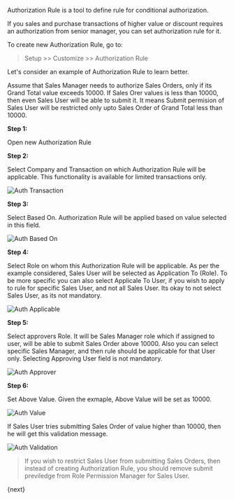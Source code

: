 Authorization Rule is a tool to define rule for conditional authorization.

If you sales and purchase transactions of higher value or discount requires an authorization from senior manager, you can set authorization rule for it.

To create new Authorization Rule, go to:

> Setup >> Customize >> Authorization Rule

Let's consider an example of Authorization Rule to learn better.

Assume that Sales Manager needs to authorize Sales Orders, only if its Grand Total value exceeds 10000. If Sales Orer values is less than 10000, then even Sales User will be able to submit it. It means Submit permision of Sales User will be restricted only upto Sales Order of Grand Total less than 10000.

**Step 1:**

Open new Authorization Rule

**Step 2:**

Select Company and Transaction on which Authorization Rule will be applicable. This functionality is available for limited transactions only.

![Auth Transaction](/assets/manual_erpnext_com/old_images/erpnext/auth-transaction.png)

**Step 3:**

Select Based On. Authorization Rule will be applied based on value selected in this field.

![Auth Based On](/assets/manual_erpnext_com/old_images/erpnext/auth-based-on.png)

**Step 4:**

Select Role on whom this Authorization Rule will be applicable. As per the example considered, Sales User will be selected as Application To (Role). To be more specific you can also select Applicale To User, if you wish to apply to rule for specific Sales User, and not all Sales User. Its okay to not select Sales User, as its not mandatory.

![Auth Applicable](/assets/manual_erpnext_com/old_images/erpnext/auth-applicable.png)

**Step 5:**

Select approvers Role. It will be Sales Manager role which if assigned to user, will be able to submit Sales Order above 10000. Also you can select specific Sales Manager, and then rule should be applicable for that User only. Selecting Approving User field is not mandatory.

![Auth Approver](/assets/manual_erpnext_com/old_images/erpnext/auth-approver.png)

**Step 6:**

Set Above Value. Given the exmaple, Above Value will be set as 10000.

![Auth Value](/assets/manual_erpnext_com/old_images/erpnext/auth-value.png)

If Sales User tries submitting Sales Order of value higher than 10000, then he will get this validation message.

![Auth Validation](/assets/manual_erpnext_com/old_images/erpnext/auth-validation.png)

>If you wish to restrict Sales User from submitting Sales Orders, then instead of creating Authorization Rule, you should remove submit previledge from Role Permission Manager for Sales User.

{next}
